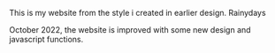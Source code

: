 This is my website from the style i created in earlier design.
Rainydays

October 2022, the website is improved with some new design and javascript functions.
